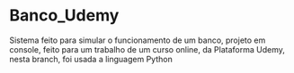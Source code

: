 # Banco_Udemy
Sistema feito para simular o funcionamento de um banco, projeto em console, feito para um trabalho de um curso online, da Plataforma Udemy, nesta branch, foi usada a linguagem Python 
